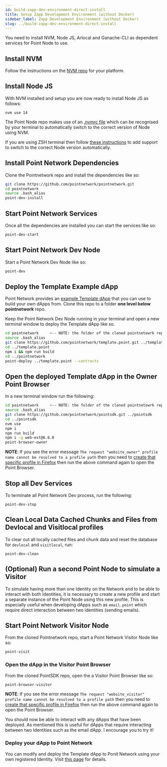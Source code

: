 ```yaml
---
id: build-zapp-dev-environment-direct-install
title: Setup Zapp Development Environment (without Docker)
sidebar_label: Zapp Development Environment (without Docker)
slug: ../build-zapp-dev-environment-direct-install
---
```

 
You need to install NVM, Node JS, Arlocal and Ganache-CLI as dependent services for Point Node to use.
 
## Install NVM
 
Follow the instructions on the [NVM repo](https://github.com/nvm-sh/nvm) for your platform.
 
## Install Node JS
 
With NVM installed and setup you are now ready to install Node JS as follows:
 
```
nvm use 14
```
 
The Point Node repo makes use of an [.nvmrc file](https://github.com/pointnetwork/pointnetwork/blob/develop/.nvmrc) which can be recognised by your terminal to automatically switch to the correct version of Node using NVM.
 
If you are using ZSH terminal then follow [these instructions](https://github.com/nvm-sh/nvm#zsh) to add support to switch to the correct Node version automatically. 
 
## Install Point Network Dependencies
 
Clone the Pointnetwork repo and install the dependencies like so:
 
```bash
git clone https://github.com/pointnetwork/pointnetwork.git
cd pointnetwork
source .bash_alias
point-dev-install
```
 
## Start Point Network Services
 
Once all the dependencies are installed you can start the services like so:
 
```bash
point-dev-start
```
 
## Start Point Network Dev Node
 
Start a Point Network Dev Node like so:
 
```bash
point-dev
```
 
## Deploy the Template Example dApp
 
Point Network provides an [example Template dApp](https://github.com/pointnetwork/template.point) that you can use to build your own dApps from. Clone this repo to a folder **one level below pointnetwork** repo. 
 
Keep the Point Network Dev Node running in your terminal and open a new terminal window to deploy the Template dApp like so. 
 
```bash
cd pointnetwork     <-- NOTE: the folder of the cloned pointnetowrk repo
source .bash_alias
git clone https://github.com/pointnetwork/template.point.git ../template.point
cd ../template.point
npm i && npm run build
cd ../pointnetwork
point-deploy ../template.point --contracts
```
 
## Open the deployed Template dApp in the Owner Point Browser
 
In a new terminal window run the following:
 
```bash
cd pointnetwork     <-- NOTE: the folder of the cloned pointnetowrk repo
source .bash_alias
git clone https://github.com/pointnetwork/pointsdk.git ../pointsdk
cd ../pointsdk
nvm use
npm i
npm run build
npm i -g web-ext@6.6.0
point-browser-owner
```
 
**NOTE**: If you see the error message `The request "website_owner" profile name cannot be resolved to a profile path` then you need to [create that specific profile in Firefox](./build-create-a-dev-point-network-profile-in-firefox) then run the above command again to open the Point Browser.
 
## Stop all Dev Services
 
To terminate all Point Network Dev process, run the following:
 
```
point-dev-stop
```
 
## Clean Local Data Cached Chunks and Files from Devlocal and Visitlocal profiles
 
To clear out all locally cached files and chunk data and reset the database for `devlocal` and `visitlocal`, run:
 
```
point-dev-clean
```
 
## (Optional) Run a second Point Node to simulate a Visitor
 
To simulate having more than one Identity on the Network and to be able to interact with both Identities, it is necessary to create a new profile and start a separate instance of the Point Node using this new profile. This is especially useful when developing dApps such as `email.point` which require direct interaction between two identities (sending emails). 
 
## Start Point Network Visitor Node
 
From the cloned Pointnetwork repo, start a Point Network Visitor Node like so:
 
```bash
point-visit
```
 
### Open the dApp in the Visitor Point Browser
 
From the cloned PointSDK repo, open the a Visitor Point Browser like so:
 
```bash
point-browser-visitor
```
 
**NOTE**: If you see the error message `The request "website_visitor" profile name cannot be resolved to a profile path` then you need to [create that specific profile in Firefox](./build-create-a-dev-point-network-profile-in-firefox) then run the above command again to open the Point Browser.
 
You should now be able to interact with any dApps that have been deployed. As mentioned this is useful for dApps that require interacting between two Identities such as the email dApp. I encourage you to try it!


### Deploy your dApp to Point Network

You can modify and deploy the Template dApp to Ponit Network using your own registered Identity. Visit [this page](./build-deploy-zapp) for details.